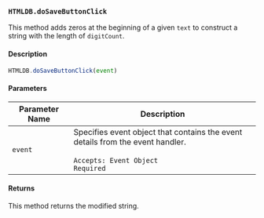 ### `HTMLDB.doSaveButtonClick`

This method adds zeros at the beginning of a given `text` to construct a string with the length of `digitCount`.

#### Description

```javascript
HTMLDB.doSaveButtonClick(event)
```

#### Parameters

| Parameter Name             | Description                               |
| -------------------------- | ----------------------------------------- |
| `event` | Specifies event object that contains the event details from the event handler.<br><br>`Accepts: Event Object`<br>`Required` |

#### Returns

This method returns the modified string.